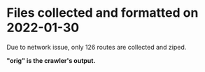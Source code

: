 # Files collected and formatted on 2022-01-30

Due to network issue, only 126 routes are collected and ziped.

**"orig" is the crawler's output.**
